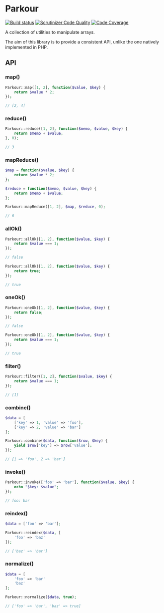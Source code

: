 Parkour
=======

[![Build status](https://travis-ci.org/felixgirault/parkour.svg?branch=master)](http://travis-ci.org/felixgirault/parkour)
[![Scrutinizer Code Quality](https://scrutinizer-ci.com/g/felixgirault/parkour/badges/quality-score.png?b=master)](https://scrutinizer-ci.com/g/felixgirault/parkour/?branch=master)
[![Code Coverage](https://scrutinizer-ci.com/g/felixgirault/parkour/badges/coverage.png?b=master)](https://scrutinizer-ci.com/g/felixgirault/parkour/?branch=master)

A collection of utilities to manipulate arrays.

The aim of this library is to provide a consistent API, unlike the one natively implemented in PHP.

API
---

### map()

```php
Parkour::map([1, 2], function($value, $key) {
	return $value * 2;
});

// [2, 4]
```

### reduce()

```php
Parkour::reduce([1, 2], function($memo, $value, $key) {
	return $memo + $value;
}, 0);

// 3
```

### mapReduce()

```php
$map = function($value, $key) {
	return $value * 2;
};

$reduce = function($memo, $value, $key) {
	return $memo + $value;
};

Parkour::mapReduce([1, 2], $map, $reduce, 0);

// 6
```

### allOk()

```php
Parkour::allOk([1, 2], function($value, $key) {
	return $value === 1;
});

// false

Parkour::allOk([1, 2], function($value, $key) {
	return true;
});

// true
```

### oneOk()

```php
Parkour::oneOk([1, 2], function($value, $key) {
	return false;
});

// false

Parkour::oneOk([1, 2], function($value, $key) {
	return $value === 1;
});

// true
```

### filter()

```php
Parkour::filter([1, 2], function($value, $key) {
	return $value === 1;
});

// [1]
```

### combine()

```php
$data = [
	['key' => 1, 'value' => 'foo'],
	['key' => 2, 'value' => 'bar']
];

Parkour::combine($data, function($row, $key) {
	yield $row['key'] => $row['value'];
});

// [1 => 'foo', 2 => 'bar']
```

### invoke()

```php
Parkour::invoke(['foo' => 'bar'], function($value, $key) {
	echo "$key: $value";
});

// foo: bar
```

### reindex()

```php
$data = ['foo' => 'bar'];

Parkour::reindex($data, [
	'foo' => 'baz'
]);

// ['baz' => 'bar']
```

### normalize()

```php
$data = [
	'foo' => 'bar'
	'baz'
];

Parkour::normalize($data, true);

// ['foo' => 'bar', 'baz' => true]
```

